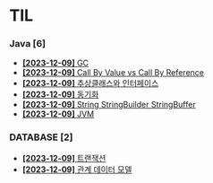 # TIL
 
### Java [6]
- [**[2023-12-09]**  GC](https://github.com/A-lass/TIL/blob/main/Java/GC.md)
- [**[2023-12-09]**  Call By Value vs Call By Reference](https://github.com/A-lass/TIL/blob/main/Java/Call_By_Value_vs_Call_By_Reference.md)
- [**[2023-12-09]**  추상클래스와 인터페이스](https://github.com/A-lass/TIL/blob/main/Java/추상클래스와_인터페이스.md)
- [**[2023-12-09]**  동기화](https://github.com/A-lass/TIL/blob/main/Java/동기화.md)
- [**[2023-12-09]**  String StringBuilder StringBuffer](https://github.com/A-lass/TIL/blob/main/Java/String_StringBuilder_StringBuffer.md)
- [**[2023-12-09]**  JVM](https://github.com/A-lass/TIL/blob/main/Java/JVM.md)
### DATABASE [2]
- [**[2023-12-09]**  트랜잭션](https://github.com/A-lass/TIL/blob/main/DATABASE/트랜잭션.md)
- [**[2023-12-09]**  관계 데이터 모델](https://github.com/A-lass/TIL/blob/main/DATABASE/관계_데이터_모델.md)
